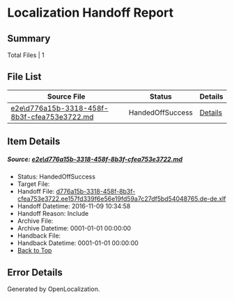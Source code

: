# <a name='report-top'></a> Localization Handoff Report

## Summary
 Total Files | 1

## File List
 Source File | Status | Details 
 ----------- | ------ | ------- 
 [e2e\d776a15b-3318-458f-8b3f-cfea753e3722.md](https://github.com/OpenLocalizationTestOrg/ol-test0/blob/d86deb1eba5af066174d14af9fcbe54315243c43/e2e/d776a15b-3318-458f-8b3f-cfea753e3722.md) | HandedOffSuccess | [Details](#165028f28c9b067da06fe67baf969cda6d41694f1)

## Item Details
##### <a name='165028f28c9b067da06fe67baf969cda6d41694f1'></a> Source: [e2e\d776a15b-3318-458f-8b3f-cfea753e3722.md](https://github.com/OpenLocalizationTestOrg/ol-test0/blob/d86deb1eba5af066174d14af9fcbe54315243c43/e2e/d776a15b-3318-458f-8b3f-cfea753e3722.md)
* Status: HandedOffSuccess
* Target File: 
* Handoff File: [d776a15b-3318-458f-8b3f-cfea753e3722.ee157fd339f6e56e19fd59a7c27df5bd54048765.de-de.xlf](https://github.com/OpenLocalizationTestOrg/ol-test0-handoff/blob/a7e81bbde72c28038870e4cb54ac2e082823e8da/ol-handoff/OpenLocalizationTestOrg/ol-test0-dede/yufeih/ht/d776a15b-3318-458f-8b3f-cfea753e3722.ee157fd339f6e56e19fd59a7c27df5bd54048765.de-de.xlf)
* Handoff Datetime: 2016-11-09 10:34:58
* Handoff Reason: Include
* Archive File: 
* Archive Datetime: 0001-01-01 00:00:00
* Handback File: 
* Handback Datetime: 0001-01-01 00:00:00
* [Back to Top](#report-top)


## Error Details

Generated by OpenLocalization.
